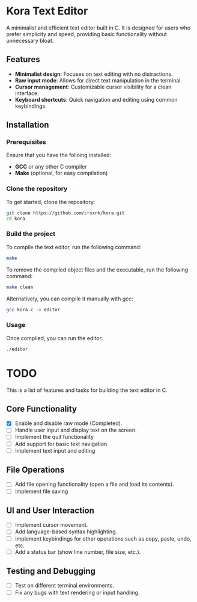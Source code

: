 # Kora Text Editor

A minimalist and efficient text editor built in C. It is designed for users who prefer simplicity and speed, providing basic functionality without unnecessary bloat.

## Features

- **Minimalist design**: Focuses on text editing with no distractions.
- **Raw input mode**: Allows for direct text manipulation in the terminal.
- **Cursor management**: Customizable cursor visibility for a clean interface.
- **Keyboard shortcuts**: Quick navigation and editing using common keybindings.

## Installation

### Prerequisites

Ensure that you have the folloing installed:
- **GCC** or any other C compiler
- **Make** (optional, for easy compilation)

### Clone the repository
To get started, clone the repository:

```bash
git clone https://github.com/crxxnk/kora.git
cd kora
```

### Build the project

To compile the text editor, run the following command:
```bash
make
```

To remove the compiled object files and the executable, run the following command:
```bash
make clean
```

Alternatively, you can compile it manually with *gcc*:
```bash
gcc kora.c -o editor
```

### Usage

Once compiled, you can run the editor:
```bash
./editor
```

# TODO

This is a list of features and tasks for building the text editor in C.

## Core Functionality

- [x] Enable and disable raw mode (Completed).
- [ ] Handle user input and display text on the screen.
- [ ] Implement the quit functionality
- [ ] Add support for basic text navigation
- [ ] Implement text input and editing

## File Operations

- [ ] Add file opening functionality (open a file and load its contents).
- [ ] Implement file saving

## UI and User Interaction

- [ ] Implement cursor movement.
- [ ] Add language-based syntax highlighting.
- [ ] Implement keybindings for other operations such as copy, paste, undo, etc.
- [ ] Add a status bar (show line number, file size, etc.).

## Testing and Debugging
- [ ] Test on different terminal environments.
- [ ] Fix any bugs with text rendering or input handling.
